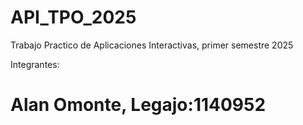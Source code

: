 # API_TPO_2025

Trabajo Practico de Aplicaciones Interactivas, primer semestre 2025

Integrantes:

# Alan Omonte, Legajo:1140952
